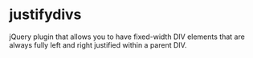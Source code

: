 justifydivs
===========

jQuery plugin that allows you to have fixed-width DIV elements that are always fully left and right justified within a parent DIV.